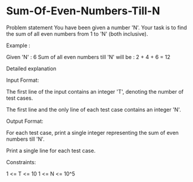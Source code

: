# Sum-Of-Even-Numbers-Till-N
Problem statement
You have been given a number 'N'. Your task is to find the sum of all even numbers from 1 to 'N' (both inclusive).

Example :

Given 'N' : 6
Sum of all even numbers till 'N' will be : 2 + 4 + 6 = 12

Detailed explanation

Input Format:

The first line of the input contains an integer 'T', denoting the number of test cases.

The first line and the only line of each test case contains an integer 'N'.

Output Format:

For each test case, print a single integer representing the sum of even numbers till 'N'.

Print a single line for each test case.

Constraints:

1 <= T <= 10
1 <= N <= 10^5
